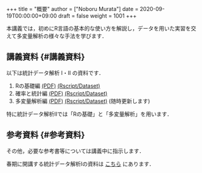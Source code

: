 +++
title = "概要"
author = ["Noboru Murata"]
date = 2020-09-19T00:00:00+09:00
draft = false
weight = 1001
+++

本講義では，初めにR言語の基本的な使い方を解説し，データを用いた実習を交えて多変量解析の様々な手法を学びます．


## 講義資料 {#講義資料}

以下は統計データ解析 I・II の資料です．

1.  Rの基礎編 [(PDF)](https://noboru-murata.github.io/statistical-data-analysis2/pdfs/note1.pdf) [(Rscript/Dataset)](https://noboru-murata.github.io/statistical-data-analysis2/zips/script1.zip)
2.  確率と統計編 [(PDF)](https://noboru-murata.github.io/statistical-data-analysis2/pdfs/note2.pdf) [(Rscript/Dataset)](https://noboru-murata.github.io/statistical-data-analysis2/zips/script2.zip)
3.  多変量解析編 [(PDF)](https://noboru-murata.github.io/statistical-data-analysis2/pdfs/note3.pdf) [(Rscript/Dataset)](https://noboru-murata.github.io/statistical-data-analysis2/zips/script3.zip)
    (随時更新します)

特に統計データ解析IIでは「Rの基礎」と「多変量解析」を用います．


## 参考資料 {#参考資料}

その他，必要な参考書等については講義中に指示します．

春期に開講する統計データ解析Iの資料は
[こちら](https://noboru-murata.github.io/statistical-data-analysis1/)
にあります．